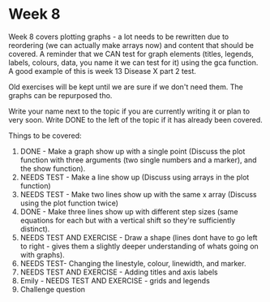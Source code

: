 # Week 8

Week 8 covers plotting graphs - a lot needs to be rewritten due to reordering (we can actually make arrays now) and content that should be covered. A reminder that we CAN test for graph elements (titles, legends, labels, colours, data, you name it we can test for it) using the gca function. A good example of this is week 13 Disease X part 2 test.

Old exercises will be kept until we are sure if we don't need them. The graphs can be repurposed tho.

Write your name next to the topic if you are currently writing it or plan to very soon. Write DONE to the left of the topic if it has already been covered.

Things to be covered:
1. DONE - Make a graph show up with a single point (Discuss the plot function with three arguments (two single numbers and a marker), and the show function).
2. NEEDS TEST - Make a line show up (Discuss using arrays in the plot function)
3. NEEDS TEST - Make two lines show up with the same x array (Discuss using the plot function twice)
4. DONE - Make three lines show up with different step sizes (same equations for each but with a vertical shift so they're sufficiently distinct).
5. NEEDS TEST AND EXERCISE - Draw a shape (lines dont have to go left to right - gives them a slightly deeper understanding of whats going on with graphs).
6. NEEDS TEST- Changing the linestyle, colour, linewidth, and marker.
7. NEEDS TEST AND EXERCISE - Adding titles and axis labels
8. Emily - NEEDS TEST AND EXERCISE - grids and legends
9. Challenge question


